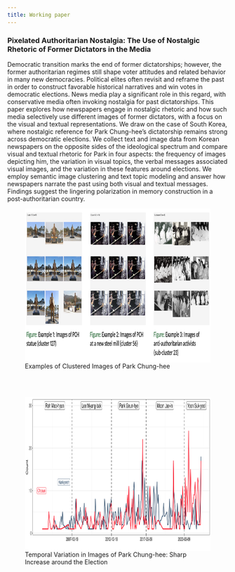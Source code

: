 ```yaml
---
title: Working paper
---
```


### Pixelated Authoritarian Nostalgia: The Use of Nostalgic Rhetoric of Former Dictators in the Media


Democratic transition marks the end of former dictatorships; however, the former authoritarian
regimes still shape voter attitudes and related behavior in many new democracies. Political
elites often revisit and reframe the past in order to construct favorable historical narratives and
win votes in democratic elections. News media play a significant role in this regard, with
conservative media often invoking nostalgia for past dictatorships. This paper explores how
newspapers engage in nostalgic rhetoric and how such media selectively use different images of
former dictators, with a focus on the visual and textual representations. We draw on the case of
South Korea, where nostalgic reference for Park Chung-hee’s dictatorship remains strong across
democratic elections. We collect text and image data from Korean newspapers on the opposite
sides of the ideological spectrum and compare visual and textual rhetoric for Park in four
aspects: the frequency of images depicting him, the variation in visual topics, the verbal
messages associated visual images, and the variation in these features around elections. We
employ semantic image clustering and text topic modeling and answer how newspapers narrate
the past using both visual and textual messages. Findings suggest the lingering polarization in
memory construction in a post-authoritarian country.
 
<figure>
<img align="top" width="800" height="350" src="/assets/img/clusters.png" alt="My Image">
<figcaption>Examples of Clustered Images of Park Chung-hee </figcaption>
</figure>
<br><br />

<figure>
<img align="top" width="800" height="350" src="/assets/img/positive_image.png" alt="My Image">
  <figcaption>Temporal Variation in Images of Park Chung-hee: Sharp Increase around the Election</figcaption>
</figure>
<br><br />
